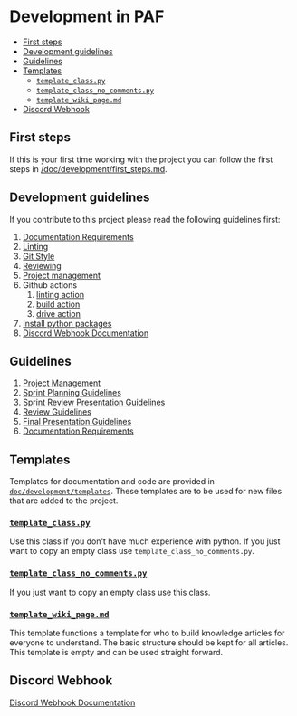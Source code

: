 # Development in PAF

- [First steps](#first-steps)
- [Development guidelines](#development-guidelines)
- [Guidelines](#guidelines)
- [Templates](#templates)
  - [`template_class.py`](#template_classpy)
  - [`template_class_no_comments.py`](#template_class_no_commentspy)
  - [`template_wiki_page.md`](#template_wiki_pagemd)
- [Discord Webhook](#discord-webhook)

## First steps

If this is your first time working with the project you can follow the first steps in [/doc/development/first_steps.md](/doc/development/first_steps.md).

## Development guidelines

If you contribute to this project please read the following guidelines first:

1. [Documentation Requirements](./documentation_requirements.md)
2. [Linting](./linting.md)
3. [Git Style](./git_workflow.md)
4. [Reviewing](./review_guideline.md)
5. [Project management](./project_management.md)
6. Github actions
   1. [linting action](./linter_action.md)
   2. [build action](./build_action.md)
   3. [drive action](./drive_action.md)
7. [Install python packages](./installing_python_packages.md)
8. [Discord Webhook Documentation](./discord_webhook.md)

## Guidelines

1. [Project Management](./project_management.md)
2. [Sprint Planning Guidelines](./sprint_planning_guidelines.md)
3. [Sprint Review Presentation Guidelines](./sprint_review_presentation.md)
4. [Review Guidelines](./review_guideline.md)
5. [Final Presentation Guidelines](./final_presentation_guidelines.md)
6. [Documentation Requirements](./documentation_requirements.md)

## Templates

Templates for documentation and code are provided in [`doc/development/templates`](./templates). These templates are to be used for new files that are added to the project.

### [`template_class.py`](./templates/template_class.py)

Use this class if you don't have much experience with python. If you just want to copy an empty class use `template_class_no_comments.py`.

### [`template_class_no_comments.py`](./templates/template_class_no_comments.py)

If you just want to copy an empty class use this class.

### [`template_wiki_page.md`](./templates/template_wiki_page.md)

This template functions a template for who to build knowledge articles for everyone to understand. The basic structure should be kept for all articles. This template is empty and can be used straight forward.

## Discord Webhook

[Discord Webhook Documentation](./discord_webhook.md)

